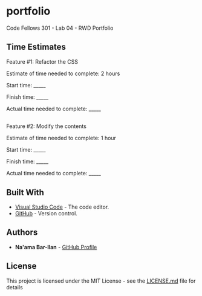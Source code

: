 # portfolio
Code Fellows 301 - Lab 04 - RWD Portfolio

## Time Estimates 

Feature #1: Refactor the CSS

Estimate of time needed to complete: 2 hours

Start time: _____

Finish time: _____

Actual time needed to complete: _____

##

Feature #2: Modify the contents

Estimate of time needed to complete: 1 hour

Start time: _____

Finish time: _____

Actual time needed to complete: _____

## Built With

* [Visual Studio Code](https://code.visualstudio.com/) - The code editor.
* [GitHub](https://github.com/) -  Version control.

## Authors

* **Na'ama Bar-Ilan** - [GitHub Profile](https://github.com/NaamaBarIlan)

## License

This project is licensed under the MIT License - see the [LICENSE.md](LICENSE.md) file for details